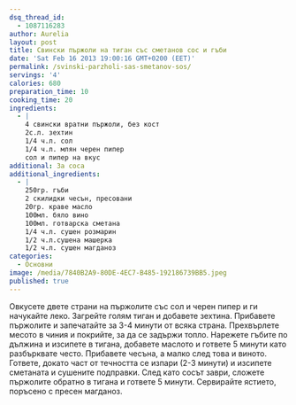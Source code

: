 ```yaml
---
dsq_thread_id:
  - 1087116283
author: Aurelia
layout: post
title: Свински пържоли на тиган със сметанов сос и гъби
date: 'Sat Feb 16 2013 19:00:16 GMT+0200 (EET)'
permalink: /svinski-parzholi-sas-smetanov-sos/
servings: '4'
calories: 680
preparation_time: 10
cooking_time: 20
ingredients:
  - |
    4 свински вратни пържоли, без кост
    2с.л. зехтин
    1/4 ч.л. сол
    1/4 ч.л. млян черен пипер
    сол и пипер на вкус
additional: За соса
additional_ingredients:
  - |
    250гр. гъби
    2 скилидки чесън, пресовани
    20гр. краве масло
    100мл. бяло вино
    100мл. готварска сметана
    1/4 ч.л. сушен розмарин
    1/2 ч.л.сушена машерка
    1/2 ч.л. сушен магданоз
categories:
  - Основни
image: /media/7840B2A9-80DE-4EC7-B485-192186739BB5.jpeg
published: true
---
```

Овкусете двете страни на пържолите със сол и черен пипер и ги начукайте леко. Загрейте голям тиган и добавете зехтина. Прибавете пържолите и запечатайте за 3-4 минути от всяка страна. Прехвърлете месото в чиния и покрийте, за да се задържи топло.
Нарежете гъбите по дължина и изсипете в тигана, добавете маслото и гответе 5 минути като разбърквате често. Прибавете чесъна, а малко след това и виното. Гответе, докато част от течността се изпари (2-3 минути) и изсипете сметаната и сушените подправки. След като сосът заври, сложете пържолите обратно в тигана и гответе 5 минути.
Сервирайте ястието, поръсено с пресен магданоз.